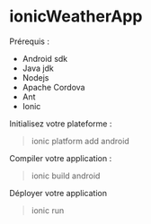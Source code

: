 # ionicWeatherApp

Prérequis :

- Android sdk
- Java jdk
- Nodejs
- Apache Cordova
- Ant
- Ionic

Initialisez votre plateforme :
>ionic platform add android

Compiler votre application :
>ionic build android

Déployer votre application
>ionic run


